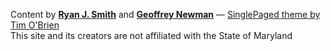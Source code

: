 

Content by [**Ryan J. Smith**](http://www.ryanjsmith.me) and [**Geoffrey Newman**](https://www.linkedin.com/pub/geoffrey-newman/14/407/481)
&mdash;
[SinglePaged theme by Tim O'Brien](https://github.com/t413/SinglePaged)
<br>
This site and its creators are not affiliated with the State of Maryland


